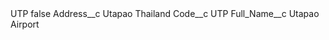 <?xml version="1.0" encoding="UTF-8"?>
<CustomMetadata xmlns="http://soap.sforce.com/2006/04/metadata" xmlns:xsi="http://www.w3.org/2001/XMLSchema-instance" xmlns:xsd="http://www.w3.org/2001/XMLSchema">
    <label>UTP</label>
    <protected>false</protected>
    <values>
        <field>Address__c</field>
        <value xsi:type="xsd:string">Utapao Thailand</value>
    </values>
    <values>
        <field>Code__c</field>
        <value xsi:type="xsd:string">UTP</value>
    </values>
    <values>
        <field>Full_Name__c</field>
        <value xsi:type="xsd:string">Utapao Airport</value>
    </values>
</CustomMetadata>
